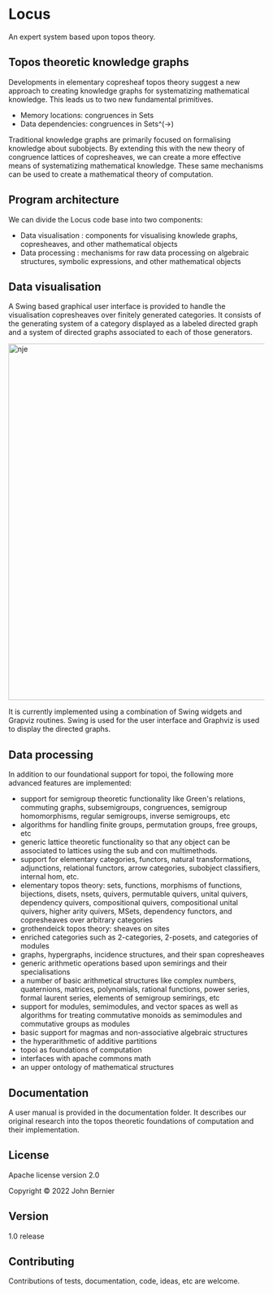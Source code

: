 # Locus
An expert system based upon topos theory.

## Topos theoretic knowledge graphs
Developments in elementary copresheaf topos theory suggest a new approach to creating knowledge graphs for systematizing mathematical knowledge. This leads us to two new fundamental primitives.

- Memory locations: congruences in Sets
- Data dependencies: congruences in Sets^(->)

Traditional knowledge graphs are primarily focused on formalising knowledge about subobjects. By extending this with the new theory of congruence lattices of copresheaves, we can create a more effective means of systematizing mathematical knowledge. These same mechanisms can be used to create a mathematical theory of computation.

## Program architecture
We can divide the Locus code base into two components:

* Data visualisation : components for visualising knowlede graphs, copresheaves, and other mathematical objects
* Data processing : mechanisms for raw data processing on algebraic structures, symbolic expressions, and other mathematical objects

## Data visualisation
A Swing based graphical user interface is provided to handle the visualisation copresheaves over finitely generated categories. It consists of the generating system of a category displayed as a labeled directed graph and a system of directed graphs associated to each of those generators.

<img width="700" alt="nje" src="https://i.ibb.co/jVFZmV4/Copresheaf-viewer.png">

It is currently implemented using a combination of Swing widgets and Grapviz routines. Swing is used for the user interface and Graphviz is used to display the directed graphs. 

## Data processing
In addition to our foundational support for topoi, the following more advanced features are implemented:

* support for semigroup theoretic functionality like Green's relations, commuting graphs, subsemigroups, congruences, semigroup homomorphisms, regular semigroups, inverse semigroups, etc
* algorithms for handling finite groups, permutation groups, free groups, etc
* generic lattice theoretic functionality so that any object can be associated to lattices using the sub and con multimethods.
* support for elementary categories, functors, natural transformations, adjunctions, relational functors, arrow categories, subobject classifiers, internal hom, etc.
* elementary topos theory: sets, functions, morphisms of functions, bijections, disets, nsets, quivers, permutable quivers, unital quivers, dependency quivers, compositional quivers, compositional unital quivers, higher arity quivers, MSets, dependency functors, and copresheaves over arbitrary categories
* grothendeick topos theory: sheaves on sites 
* enriched categories such as 2-categories, 2-posets, and categories of modules
* graphs, hypergraphs, incidence structures, and their span copresheaves
* generic arithmetic operations based upon semirings and their specialisations
* a number of basic arithmetical structures like complex numbers, quaternions, matrices, polynomials, rational functions, power series, formal laurent series, elements of semigroup semirings, etc
* support for modules, semimodules, and vector spaces as well as algorithms for treating commutative monoids as semimodules and commutative groups as modules
* basic support for magmas and non-associative algebraic structures
* the hyperarithmetic of additive partitions
* topoi as foundations of computation
* interfaces with apache commons math 
* an upper ontology of mathematical structures

## Documentation 
A user manual is provided in the documentation folder. It describes our original research into the topos theoretic foundations of computation and their implementation.

## License
Apache license version 2.0

Copyright © 2022 John Bernier

## Version
1.0 release

## Contributing
Contributions of tests, documentation, code, ideas, etc are welcome.
